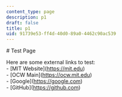 ```yaml
---
content_type: page
description: p1
draft: false
title: p1
uid: 91739e53-ff4d-40d0-89a0-4462c90ac539
---
```

\# Test Page

Here are some external links to test:  
\- \[MIT Website\](https://mit.edu)  
\- \[OCW Main\](https://ocw.mit.edu)  
\- \[Google\](https://google.com)  
\- \[GitHub\](https://github.com)